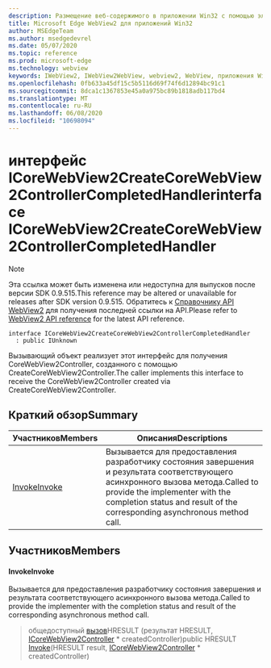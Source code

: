 ```yaml
---
description: Размещение веб-содержимого в приложении Win32 с помощью элемента управления Microsoft Edge WebView2
title: Microsoft Edge WebView2 для приложений Win32
author: MSEdgeTeam
ms.author: msedgedevrel
ms.date: 05/07/2020
ms.topic: reference
ms.prod: microsoft-edge
ms.technology: webview
keywords: IWebView2, IWebView2WebView, webview2, WebView, приложения Win32, Win32, EDGE, ICoreWebView2, ICoreWebView2Controller, элемент управления "веб-браузер", HTML Edge
ms.openlocfilehash: 0fb633a45df15c5b5116d69f74f6d12894bc91c1
ms.sourcegitcommit: 8dca1c1367853e45a0a975bc89b1818adb117bd4
ms.translationtype: MT
ms.contentlocale: ru-RU
ms.lasthandoff: 06/08/2020
ms.locfileid: "10698094"
---
```

# <span data-ttu-id="9b9bb-104">интерфейс ICoreWebView2CreateCoreWebView2ControllerCompletedHandler</span><span class="sxs-lookup"><span data-stu-id="9b9bb-104">interface ICoreWebView2CreateCoreWebView2ControllerCompletedHandler</span></span> 

> [!NOTE]
> <span data-ttu-id="9b9bb-105">Эта ссылка может быть изменена или недоступна для выпусков после версии SDK 0.9.515.</span><span class="sxs-lookup"><span data-stu-id="9b9bb-105">This reference may be altered or unavailable for releases after SDK version 0.9.515.</span></span> <span data-ttu-id="9b9bb-106">Обратитесь к [Справочнику API WebView2](../../../webview2-api-reference.md) для получения последней ссылки на API.</span><span class="sxs-lookup"><span data-stu-id="9b9bb-106">Please refer to [WebView2 API reference](../../../webview2-api-reference.md) for the latest API reference.</span></span>

```
interface ICoreWebView2CreateCoreWebView2ControllerCompletedHandler
  : public IUnknown
```

<span data-ttu-id="9b9bb-107">Вызывающий объект реализует этот интерфейс для получения CoreWebView2Controller, созданного с помощью CreateCoreWebView2Controller.</span><span class="sxs-lookup"><span data-stu-id="9b9bb-107">The caller implements this interface to receive the CoreWebView2Controller created via CreateCoreWebView2Controller.</span></span>

## <span data-ttu-id="9b9bb-108">Краткий обзор</span><span class="sxs-lookup"><span data-stu-id="9b9bb-108">Summary</span></span>

 <span data-ttu-id="9b9bb-109">Участников</span><span class="sxs-lookup"><span data-stu-id="9b9bb-109">Members</span></span>                        | <span data-ttu-id="9b9bb-110">Описания</span><span class="sxs-lookup"><span data-stu-id="9b9bb-110">Descriptions</span></span>
--------------------------------|---------------------------------------------
[<span data-ttu-id="9b9bb-111">Invoke</span><span class="sxs-lookup"><span data-stu-id="9b9bb-111">Invoke</span></span>](#invoke) | <span data-ttu-id="9b9bb-112">Вызывается для предоставления разработчику состояния завершения и результата соответствующего асинхронного вызова метода.</span><span class="sxs-lookup"><span data-stu-id="9b9bb-112">Called to provide the implementer with the completion status and result of the corresponding asynchronous method call.</span></span>

## <span data-ttu-id="9b9bb-113">Участников</span><span class="sxs-lookup"><span data-stu-id="9b9bb-113">Members</span></span>

#### <span data-ttu-id="9b9bb-114">Invoke</span><span class="sxs-lookup"><span data-stu-id="9b9bb-114">Invoke</span></span> 

<span data-ttu-id="9b9bb-115">Вызывается для предоставления разработчику состояния завершения и результата соответствующего асинхронного вызова метода.</span><span class="sxs-lookup"><span data-stu-id="9b9bb-115">Called to provide the implementer with the completion status and result of the corresponding asynchronous method call.</span></span>

> <span data-ttu-id="9b9bb-116">общедоступный [вызов](#invoke)HRESULT (результат HRESULT, [ICoreWebView2Controller](icorewebview2controller.md) \* createdController)</span><span class="sxs-lookup"><span data-stu-id="9b9bb-116">public HRESULT [Invoke](#invoke)(HRESULT result, [ICoreWebView2Controller](icorewebview2controller.md) \* createdController)</span></span>

